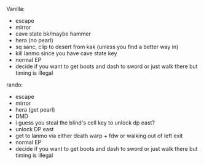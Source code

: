 Vanilla:

* escape
* mirror
* cave state bk/maybe hammer
* hera (no pearl)
* sq sanc, clip to desert from kak (unless you find a better way in)
* kill lanmo since you have cave state key
* normal EP
* decide if you want to get boots and dash to sword or just walk there but timing is illegal

rando:

* escape
* mirror
* hera (get pearl)
* DMD
* i guess you steal the blind's cell key to unlock dp east?
* unlock DP east
* get to lanmo via either death warp + fdw or walking out of left exit
* normal EP
* decide if you want to get boots and dash to sword or just walk there but timing is illegal
